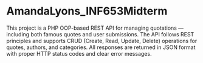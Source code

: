 # AmandaLyons_INF653Midterm
This project is a PHP OOP-based REST API for managing quotations — including both famous quotes and user submissions. The API follows REST principles and supports CRUD (Create, Read, Update, Delete) operations for quotes, authors, and categories. All responses are returned in JSON format with proper HTTP status codes and clear error messages.
